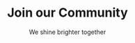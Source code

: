 ---
enable: true
title: "Join our Community"
subtitle: "We shine brighter together"

info: "Don’t fit into any of these categories, but still want to work together? Contact us <a href=\"https://calendly.com/supernova-intro/supernova-intro?month=2023-05\" target=\"_blank\">here</a>."

lists:
  - icon: "/images/community/01.svg"
    title: "Founder"
    content: "Are you a founder of a VC-backed startup (Seed to Series B)?"
    button:
      label: "Let’s Talk"
      link: "https://calendly.com/supernova-intro/supernova-intro?month=2023-05"

  - icon: "/images/community/02.svg"
    title: "Advisor"
    content: "Are you an exited founder ready to join forces with Supernova?"
    button:
      label: "Let’s Talk"
      link: "https://calendly.com/supernova-intro/supernova-intro?month=2023-05"

  - icon: "/images/community/03.svg"
    title: "VC’s"
    content: "Are you an investor wanting to  upgrade portfolio management services?"
    button:
      label: "Let’s Talk"
      link: "https://calendly.com/supernova-intro/supernova-intro?month=2023-05"
---